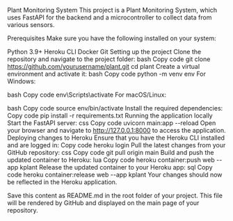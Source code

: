 Plant Monitoring System
This project is a Plant Monitoring System, which uses FastAPI for the backend and a microcontroller to collect data from various sensors.

Prerequisites
Make sure you have the following installed on your system:

Python 3.9+
Heroku CLI
Docker
Git
Setting up the project
Clone the repository and navigate to the project folder:
bash
Copy code
git clone https://github.com/yourusername/plant.git
cd plant
Create a virtual environment and activate it:
bash
Copy code
python -m venv env
For Windows:

bash
Copy code
env\Scripts\activate
For macOS/Linux:

bash
Copy code
source env/bin/activate
Install the required dependencies:
Copy code
pip install -r requirements.txt
Running the application locally
Start the FastAPI server:
css
Copy code
uvicorn main:app --reload
Open your browser and navigate to http://127.0.0.1:8000 to access the application.
Deploying changes to Heroku
Ensure that you have the Heroku CLI installed and are logged in:
Copy code
heroku login
Pull the latest changes from your GitHub repository:
css
Copy code
git pull origin main
Build and push the updated container to Heroku:
lua
Copy code
heroku container:push web --app kplant
Release the updated container to your Heroku app:
sql
Copy code
heroku container:release web --app kplant
Your changes should now be reflected in the Heroku application.

Save this content as README.md in the root folder of your project. This file will be rendered by GitHub and displayed on the main page of your repository.